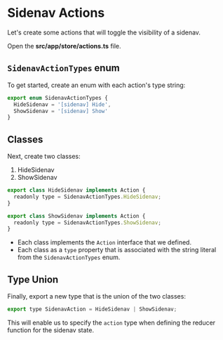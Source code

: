 # Sidenav Actions

Let's create some actions that will toggle the visibility of a sidenav.

Open the **src/app/store/actions.ts** file.

## `SidenavActionTypes` enum

To get started, create an enum with each action's type string:

```javascript
export enum SidenavActionTypes {
  HideSidenav = '[sidenav] Hide',
  ShowSidenav = '[sidenav] Show'
}
```

## Classes

Next, create two classes:

1. HideSidenav
2. ShowSidenav

```javascript
export class HideSidenav implements Action {
  readonly type = SidenavActionTypes.HideSidenav;
}

export class ShowSidenav implements Action {
  readonly type = SidenavActionTypes.ShowSidenav;
}
```

* Each class implements the `Action` interface that we defined.
* Each class as a `type` property that is associated with the string literal from the `SidenavActionTypes` enum.

## Type Union

Finally, export a new type that is the union of the two classes:

```javascript
export type SidenavAction = HideSidenav | ShowSidenav;
```

This will enable us to specify the `action` type when defining the reducer function for the sidenav state.